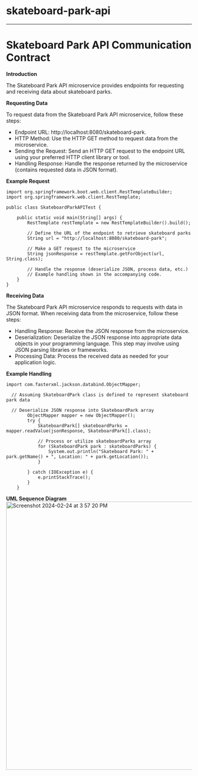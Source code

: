 # skateboard-park-api

---

# Skateboard Park API Communication Contract

**Introduction**

The Skateboard Park API microservice provides endpoints for requesting and receiving data about skateboard parks.

**Requesting Data**

To request data from the Skateboard Park API microservice, follow these steps:

- Endpoint URL: http://localhost:8080/skateboard-park.
- HTTP Method: Use the HTTP GET method to request data from the microservice.
- Sending the Request: Send an HTTP GET request to the endpoint URL using your preferred HTTP client library or tool.
- Handling Response: Handle the response returned by the microservice (contains requested data in JSON format).

**Example Request**
```
import org.springframework.boot.web.client.RestTemplateBuilder;
import org.springframework.web.client.RestTemplate;

public class SkateboardParkAPITest {

    public static void main(String[] args) {
        RestTemplate restTemplate = new RestTemplateBuilder().build();

        // Define the URL of the endpoint to retrieve skateboard parks
        String url = "http://localhost:8080/skateboard-park";

        // Make a GET request to the microservice
        String jsonResponse = restTemplate.getForObject(url, String.class);

        // Handle the response (deserialize JSON, process data, etc.)
        // Example handling shown in the accompanying code.
    }
}
```

**Receiving Data**

The Skateboard Park API microservice responds to requests with data in JSON format. When receiving data from the microservice, follow these steps:

- Handling Response: Receive the JSON response from the microservice.
- Deserialization: Deserialize the JSON response into appropriate data objects in your programming language. This step may involve using JSON parsing libraries or frameworks.
- Processing Data: Process the received data as needed for your application logic.

**Example Handling**
```
import com.fasterxml.jackson.databind.ObjectMapper;

  // Assuming SkateboardPark class is defined to represent skateboard park data

  // Deserialize JSON response into SkateboardPark array
        ObjectMapper mapper = new ObjectMapper();
        try {
            SkateboardPark[] skateboardParks = mapper.readValue(jsonResponse, SkateboardPark[].class);

            // Process or utilize skateboardParks array
            for (SkateboardPark park : skateboardParks) {
                System.out.println("Skateboard Park: " + park.getName() + ", Location: " + park.getLocation());
            }

        } catch (IOException e) {
            e.printStackTrace();
        }
    }

```

**UML Sequence Diagram**
<img width="728" alt="Screenshot 2024-02-24 at 3 57 20 PM" src="https://github.com/debbie-nguyen/skateboard-park-api/assets/93893043/0ed3d7c0-c25a-47bf-801b-a7e8ab8ef5cd">


